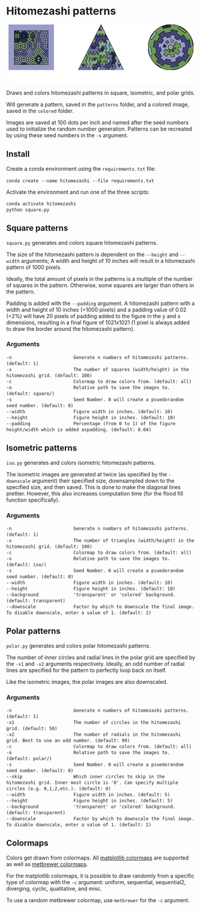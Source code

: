 # Hitomezashi patterns

<p align="center"><img src="https://raw.githubusercontent.com/SamuelSchwab/hitomezashi/main/README.png"/></p>

Draws and colors hitomezashi patterns in square, isometric, and polar grids.

Will generate a pattern, saved in the `patterns` folder, and a colored image, saved in the `colored` folder.

Images are saved at 100 dots per inch and named after the seed numbers used to initialize the random number generation. Patterns can be recreated by using these seed numbers in the `-s` argument.

## Install

Create a conda environment using the `requirements.txt` file:

`conda create --name hitomezashi --file requirements.txt`

Activate the environment and run one of the three scripts:

```
conda activate hitomezashi
python square.py
```

## Square patterns

`square.py` generates and colors square hitomezashi patterns.

The size of the hitomezashi pattern is dependent on the `--height` and `--width` arguments;
A width and height of 10 inches will result in a hitomezashi pattern of 1000 pixels.

Ideally, the total amount of pixels in the patterns is a multiple of the number of squares in the pattern. Otherwise, some squares are larger than others in the pattern.

Padding is added with the `--padding` argument. A hitomezashi pattern with a width and height of 10 inches (=1000 pixels) and a padding value of 0.02 (=2%) will have 20 pixels of padding added to the figure in the y and x dimensions, resulting in a final figure of 1021x1021 (1 pixel is always added to draw the border around the hitomezashi pattern).

### Arguments
    -n                       Generate n numbers of hitomezashi patterns. (default: 1)
    -x                       The number of squares (width/height) in the hitomezashi grid. (default: 100)
    -c                       Colormap to draw colors from. (default: all)
    -o                       Relative path to save the images to. (default: square/)
    -s                       Seed Number. 0 will create a psuedorandom seed number. (default: 0)
    --width                  Figure width in inches. (default: 10)
    --height                 Figure height in inches. (default: 10)
    --padding                Percentage (from 0 to 1) of the figure height/width which is added aspadding. (default: 0.04)

## Isometric patterns

`iso.py` generates and colors isometric hitomezashi patterns.

The isometric images are generated at twice (as specified by the `-downscale` argument) their specified size, downsampled down to the specified size, and then saved. This is done to make the diagonal lines prettier. However, this also increases computation time (for the flood fill function specifically).

### Arguments
    -n                       Generate n numbers of hitomezashi patterns. (default: 1)
    -x                       The number of triangles (width/height) in the hitomezashi grid. (default: 100)
    -c                       Colormap to draw colors from. (default: all)
    -o                       Relative path to save the images to. (default: iso/)
    -s                       Seed Number. 0 will create a psuedorandom seed number. (default: 0)
    --width                  Figure width in inches. (default: 10)
    --height                 Figure height in inches. (default: 10)
    --background             'transparent' or 'colored' background. (default: transparent)
    --downscale              Factor by which to downscale the final image. To disable downscale, enter a value of 1. (default: 2)

## Polar patterns

`polar.py` generates and colors polar hitomezashi patterns.

The number of inner circles and radial lines in the polar grid are specified by the `-x1` and `-x2` arguments respectively. Ideally, an odd number of radial lines are specified for the pattern to perfectly loop back on itself.

Like the isometric images, the polar images are also downscaled.

### Arguments
    -n                       Generate n numbers of hitomezashi patterns. (default: 1)
    -x1                      The number of circles in the hitomezashi grid. (default: 50)
    -x2                      The number of radials in the hitomezashi grid. Best to use an odd number. (default: 99)
    -c                       Colormap to draw colors from. (default: all)
    -o                       Relative path to save the images to. (default: polar/)
    -s                       Seed Number. 0 will create a psuedorandom seed number. (default: 0)
    --skip                   Which inner circles to skip in the hitomezashi grid. Inner most circle is '0'. Can specify multiple circles (e.g. 0,1,2,etc.). (default: 0)
    --width                  Figure width in inches. (default: 5)
    --height                 Figure height in inches. (default: 5)
    --background             'transparent' or 'colored' background. (default: transparent)
    --downscale              Factor by which to downscale the final image. To disable downscale, enter a value of 1. (default: 2)

## Colormaps

Colors get drawn from colormaps. All [matplotlib colormaps](https://matplotlib.org/stable/users/explain/colors/colormaps.html) are supported as well as [metbrewer colormaps](https://github.com/BlakeRMills/MetBrewer).

For the matplotlib colormaps, it is possible to draw randomly from a specific type of colormap with the `-c` argument: uniform, sequential, sequential2, diverging, cyclic, qualitative, and misc.

To use a random metbrewer colormap, use `metbrewer` for the `-c` argument.